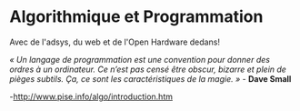 # Algorithmique et Programmation

Avec de l'adsys, du web et de l'Open Hardware dedans! 

_« Un langage de programmation est une convention pour donner des ordres à un ordinateur. Ce n’est pas censé être obscur, bizarre et plein de pièges subtils. Ça, ce sont les caractéristiques de la magie. »_ - **Dave Small**

-http://www.pise.info/algo/introduction.htm
